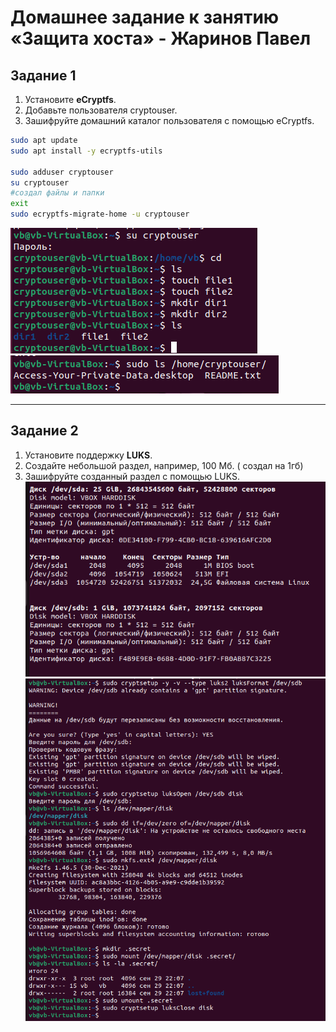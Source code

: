 # Домашнее задание к занятию  «Защита хоста» - Жаринов Павел

## Задание 1

1. Установите **eCryptfs**.
2. Добавьте пользователя cryptouser.
3. Зашифруйте домашний каталог пользователя с помощью eCryptfs.

```bash
sudo apt update
sudo apt install -y ecryptfs-utils

sudo adduser cryptouser
su cryptouser
#создал файлы и папки
exit
sudo ecryptfs-migrate-home -u cryptouser
```
![Скриншот](img/1.png)
![Результат шифрования](img/2.png)

---

## Задание 2

1. Установите поддержку **LUKS**.
2. Создайте небольшой раздел, например, 100 Мб. ( создал на 1гб)
3. Зашифруйте созданный раздел с помощью LUKS.
![Скриншот](img/3.png)
![Скриншот](img/4.png)
